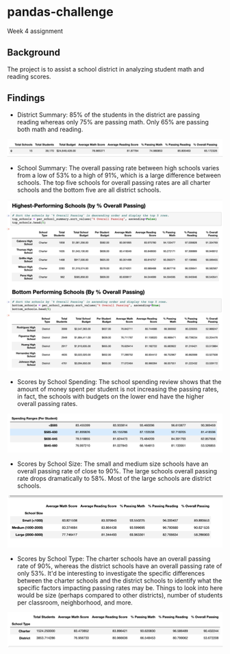 # pandas-challenge
Week 4 assignment
## Background
The project is to assist a school district in analyzing student math and reading scores.

## Findings
* District Summary: 
85% of the students in the district are passing reading whereas only 75% are passing math. Only 65% are passing both math and reading. 

![District Summary](Images/Screenshot%202023-03-29%20at%201.38.58%20PM.png) 

* School Summary: The overall passing rate between high schools varies from a low of 53% to a high of 91%, which is a large difference between schools. The top five schools for overall passing rates are all charter schools and the bottom five are all district schools.

![School Summary](Images/Screenshot%202023-03-29%20at%203.49.58%20PM.png)
* Scores by School Spending: The school spending review shows that the amount of money spent per student is not increasing the passing rates, in fact, the schools with budgets on the lower end have the higher overall passing rates.

![Scores by School Spending](Images/Screenshot%202023-03-29%20at%204.03.32%20PM.png)
* Scores by School Size: The small and medium size schools have an overall passing rate of close to 90%. The large schools overall passing rate drops dramatically to 58%. Most of the large schools are district schools.

![Scores by School Size](Images/Screenshot%202023-03-29%20at%203.51.01%20PM.png)
* Scores by School Type: The charter schools have an overall passing rate of 90%, whereas the district schools have an overall passing rate of only 53%. It'd be interesting to investigate the specific differences between the charter schools and the district schools to identify what the specific factors impacting passing rates may be. Things to look into here would be size (perhaps compared to other districts), number of students per classroom, neighborhood, and more.

![Scores by School Type](Images/Screenshot%202023-03-29%20at%203.51.22%20PM.png)
